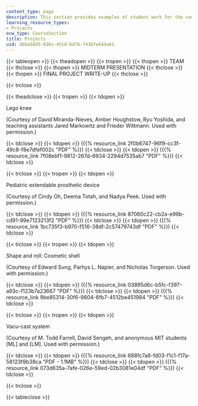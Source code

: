 ```yaml
---
content_type: page
description: This section provides examples of student work for the course projects.
learning_resource_types:
- Projects
ocw_type: CourseSection
title: Projects
uid: dbba64d5-016c-45c8-bd76-743bfe644a61
---
```


{{< tableopen >}}
{{< theadopen >}}
{{< tropen >}}
{{< thopen >}}
TEAM
{{< thclose >}}
{{< thopen >}}
MIDTERM PRESENTATION
{{< thclose >}}
{{< thopen >}}
FINAL PROJECT WRITE-UP
{{< thclose >}}

{{< trclose >}}

{{< theadclose >}}
{{< tropen >}}
{{< tdopen >}}


Lego knee

(Courtesy of David Miranda-Nieves, Amber Houghstow, Ryu Yoshida, and teaching assistants Jared Markowitz and Frieder Wittmann. Used with permission.)


{{< tdclose >}}
{{< tdopen >}}
({{% resource_link 2f0b6747-96f9-cc3f-49c8-f8e7dfef002c "PDF" %}})
{{< tdclose >}}
{{< tdopen >}}
({{% resource_link 7f08ebf1-9812-267d-6934-2294d7535ab7 "PDF" %}})
{{< tdclose >}}

{{< trclose >}}
{{< tropen >}}
{{< tdopen >}}


Pediatric extendable prosthetic device

(Courtesy of Cindy Oh, Deema Totah, and Nadya Peek. Used with permission.)


{{< tdclose >}}
{{< tdopen >}}
({{% resource_link 87060c22-cb2a-e96b-cd91-99e7123213f2 "PDF" %}})
{{< tdclose >}}
{{< tdopen >}}
({{% resource_link 1bc735f3-b970-f516-38df-2c57479743df "PDF" %}})
{{< tdclose >}}

{{< trclose >}}
{{< tropen >}}
{{< tdopen >}}


Shape and roll: Cosmetic shell

(Courtesy of Edward Sung, Parhys L. Napier, and Nicholas Torgerson. Used with permission.)


{{< tdclose >}}
{{< tdopen >}}
({{% resource_link 03895d6c-b5fc-f397-a93c-f123b7a23667 "PDF" %}})
{{< tdclose >}}
{{< tdopen >}}
({{% resource_link 9be85314-30f6-9804-6fb7-4512be451984 "PDF" %}})
{{< tdclose >}}

{{< trclose >}}
{{< tropen >}}
{{< tdopen >}}


Vacu-cast system

(Courtesy of M. Todd Farrell, David Sengeh, and anonymous MIT students \[ML\] and \[LM\]. Used with permission.)


{{< tdclose >}}
{{< tdopen >}}
({{% resource_link 688fc7a8-fd03-f1c1-f17a-58123f9b38ca "PDF - 1.1MB" %}})
{{< tdclose >}}
{{< tdopen >}}
({{% resource_link 073d635a-7afe-026e-59ed-02b3081e04df "PDF" %}})
{{< tdclose >}}

{{< trclose >}}

{{< tableclose >}}